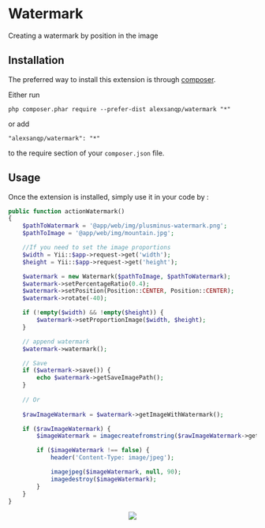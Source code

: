 Watermark
=========
Creating a watermark by position in the image

Installation
------------

The preferred way to install this extension is through [composer](http://getcomposer.org/download/).

Either run

```
php composer.phar require --prefer-dist alexsanqp/watermark "*"
```

or add

```
"alexsanqp/watermark": "*"
```

to the require section of your `composer.json` file.


Usage
-----

Once the extension is installed, simply use it in your code by  :

```php
public function actionWatermark()
{
    $pathToWatermark = '@app/web/img/plusminus-watermark.png';
    $pathToImage = '@app/web/img/mountain.jpg';

    //If you need to set the image proportions
    $width = Yii::$app->request->get('width');
    $height = Yii::$app->request->get('height');

    $watermark = new Watermark($pathToImage, $pathToWatermark);
    $watermark->setPercentageRatio(0.4);
    $watermark->setPosition(Position::CENTER, Position::CENTER);
    $watermark->rotate(-40);

    if (!empty($width) && !empty($height)) {
        $watermark->setProportionImage($width, $height);
    }

    // append watermark
    $watermark->watermark();

    // Save
    if ($watermark->save()) {
        echo $watermark->getSaveImagePath();
    }
    
    // Or
    
    $rawImageWatermark = $watermark->getImageWithWatermark();

    if ($rawImageWatermark) {
        $imageWatermark = imagecreatefromstring($rawImageWatermark->get('jpg'));

        if ($imageWatermark !== false) {
            header('Content-Type: image/jpeg');

            imagejpeg($imageWatermark, null, 90);
            imagedestroy($imageWatermark);
        }
    }
}
```
<p align="center"><img src="https://user-images.githubusercontent.com/16621122/42344046-c092cb78-80a3-11e8-877e-15d485ec2416.jpg" /></p>


